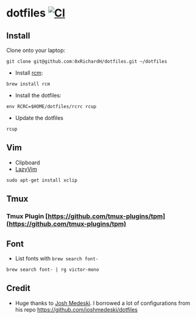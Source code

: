 # dotfiles [![CI](https://github.com/0xRichardH/dotfiles/actions/workflows/ci.yml/badge.svg?branch=main)](https://github.com/0xRichardH/dotfiles/actions/workflows/ci.yml)

## Install

Clone onto your laptop:

```shell
git clone git@github.com:0xRichardH/dotfiles.git ~/dotfiles
```

- Install [rcm](https://github.com/thoughtbot/rcm):

```shell
brew install rcm
```

- Install the dotfiles:

```shell
env RCRC=$HOME/dotfiles/rcrc rcup
```

- Update the dotfiles

```shell
rcup
```

## Vim

- Clipboard
- [LazyVim](https://www.lazyvim.org/)

```
sudo apt-get install xclip
```

## Tmux

### Tmux Plugin [https://github.com/tmux-plugins/tpm](https://github.com/tmux-plugins/tpm)

## Font

- List fonts with `brew search font-`

```
brew search font- | rg victor-mono
```

## Credit

- Huge thanks to [Josh Medeski](https://github.com/joshmedeski). I borrowed a lot of configurations from his repo https://github.com/joshmedeski/dotfiles
